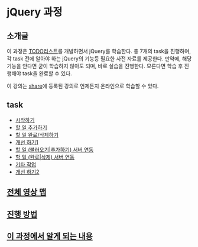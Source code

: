 # jQuery 과정

## 소개글
이 과정은 [TODO리스트](https://oss.navercorp.com/fe-edu/online-template)를 개발하면서 jQuery를 학습한다.
총 7개의 task을 진행하며, 각 task 전에 알아야 하는 jQuery의 기능등 필요한 사전 자료를 제공한다. 만약에, 해당 기능을 안다면 굳이 학습하지 않아도 되며, 바로 실습을 진행한다. 모른다면 학습 후 진행해야 task을 완료할 수 있다.

이 강의는 [share](http://share.navercorp.com/on-techsession1/joinLectures/10410)에 등록된 강의로 언제든지 온라인으로 학습할 수 있다.

## task
- [시작하기](/task/0-start.md)
- [할 일 추가하기](/task/1-add.md)
- [할 일 완료/삭제하기](/task/2-complete-destory.md)
- [개선 하기1](/task/3-enhance1.md)
- [할 일 (불러오기|추가하기) 서버 연동](/task/4-ajax1.md)
- [할 일 (완료|삭제) 서버 연동](/task/5-ajax2.md)
- [기타 작업](/task/6-extra.md)
- [개선 하기2](/task/7-enhance2.md)

## [전체 영상 맵](CLIP-MAP.md)

## [진행 방법](https://oss.navercorp.com/edu/online-jquery/issues/48)

## [이 과정에서 알게 되는 내용](WHAT-TO-LEARN.md)

